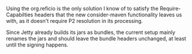 Using the org.reficio is the only solution I know of to satisfy the
Require-Capabilties headers that the new consider-maven functionality
leaves us with, as it doesn't require P2 resolution in its processing.

Since Jetty already builds its jars as bundles, the current setup
mainly renames the jars and should leave the bundle headers unchanged,
at least until the signing happens.